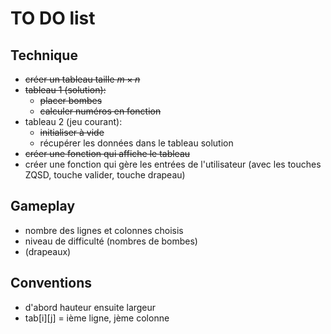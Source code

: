 # TO DO list

## Technique

- ~~créer un tableau taille $m \times n$~~
- ~~tableau 1 (solution):~~
  - ~~placer bombes~~
  - ~~calculer numéros en fonction~~
- tableau 2 (jeu courant):
  - ~~initialiser à vide~~
  - récupérer les données dans le tableau solution
- ~~créer une fonction qui affiche le tableau~~
- créer une fonction qui gère les entrées de l'utilisateur (avec les touches ZQSD, touche valider, touche drapeau)

## Gameplay

- nombre des lignes et colonnes choisis
- niveau de difficulté (nombres de bombes)
- (drapeaux)

## Conventions

- d'abord hauteur ensuite largeur
- tab[i][j] = ième ligne, jème colonne
